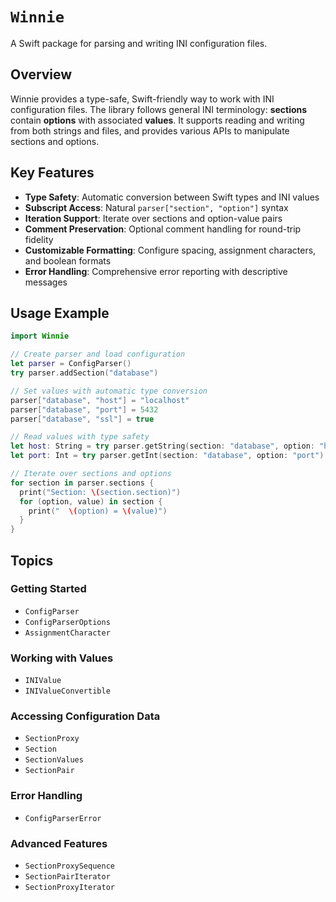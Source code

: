 # ``Winnie``

A Swift package for parsing and writing INI configuration files.

## Overview

Winnie provides a type-safe, Swift-friendly way to work with INI configuration files. The library follows general INI terminology: **sections** contain **options** with associated **values**. It supports reading and writing from both strings and files, and provides various APIs to manipulate sections and options.

## Key Features

- **Type Safety**: Automatic conversion between Swift types and INI values
- **Subscript Access**: Natural `parser["section", "option"]` syntax
- **Iteration Support**: Iterate over sections and option-value pairs
- **Comment Preservation**: Optional comment handling for round-trip fidelity
- **Customizable Formatting**: Configure spacing, assignment characters, and boolean formats
- **Error Handling**: Comprehensive error reporting with descriptive messages

## Usage Example

```swift
import Winnie

// Create parser and load configuration
let parser = ConfigParser()
try parser.addSection("database")

// Set values with automatic type conversion
parser["database", "host"] = "localhost"
parser["database", "port"] = 5432
parser["database", "ssl"] = true

// Read values with type safety
let host: String = try parser.getString(section: "database", option: "host")
let port: Int = try parser.getInt(section: "database", option: "port")

// Iterate over sections and options
for section in parser.sections {
  print("Section: \(section.section)")
  for (option, value) in section {
    print("  \(option) = \(value)")
  }
}
```

## Topics

### Getting Started

- ``ConfigParser``
- ``ConfigParserOptions``
- ``AssignmentCharacter``

### Working with Values

- ``INIValue``
- ``INIValueConvertible``

### Accessing Configuration Data

- ``SectionProxy``
- ``Section``
- ``SectionValues``
- ``SectionPair``

### Error Handling

- ``ConfigParserError``

### Advanced Features

- ``SectionProxySequence``
- ``SectionPairIterator``
- ``SectionProxyIterator``
